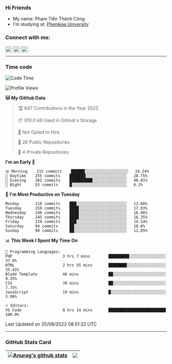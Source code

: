 ### Hi Friends

- My name: Phạm Tiến Thành Công
- I'm studying at: [Phenikaa University]


### Connect with me:
[<img align="left" alt="PhamTienThanhCong | Facebook" width="22px" src="https://upload.wikimedia.org/wikipedia/commons/thumb/1/16/Facebook-icon-1.png/640px-Facebook-icon-1.png" />][facebook]
[<img align="left" alt="PhamTienThanhCong | Zalo" width="22px" src="https://www.anphatpc.com.vn/template/anphat_2020v2/images/icon-zalo.jpg" />][zalo]
[<img align="left" alt="PhamTienThanhCong | LinkedIn" width="22px" src="https://cdn3.iconfinder.com/data/icons/inficons/512/linkedin.png" />][linkedin]

<br />

---

### Time code

<!--START_SECTION:waka-->
![Code Time](http://img.shields.io/badge/Code%20Time-538%20hrs%2058%20mins-blue)

![Profile Views](http://img.shields.io/badge/Profile%20Views-2-blue)

**🐱 My GitHub Data** 

> 🏆 647 Contributions in the Year 2022
 > 
> 📦 910.0 kB Used in GitHub's Storage 
 > 
> 🚫 Not Opted to Hire
 > 
> 📜 26 Public Repositories 
 > 
> 🔑 4 Private Repositories  
 > 
**I'm an Early 🐤** 

```text
🌞 Morning    215 commits    ██████░░░░░░░░░░░░░░░░░░░   24.24% 
🌆 Daytime    255 commits    ███████░░░░░░░░░░░░░░░░░░   28.75% 
🌃 Evening    362 commits    ██████████░░░░░░░░░░░░░░░   40.81% 
🌙 Night      55 commits     █░░░░░░░░░░░░░░░░░░░░░░░░   6.2%

```
📅 **I'm Most Productive on Tuesday** 

```text
Monday       116 commits    ███░░░░░░░░░░░░░░░░░░░░░░   13.08% 
Tuesday      159 commits    ████░░░░░░░░░░░░░░░░░░░░░   17.93% 
Wednesday    146 commits    ████░░░░░░░░░░░░░░░░░░░░░   16.46% 
Thursday     145 commits    ████░░░░░░░░░░░░░░░░░░░░░   16.35% 
Friday       129 commits    ███░░░░░░░░░░░░░░░░░░░░░░   14.54% 
Saturday     94 commits     ██░░░░░░░░░░░░░░░░░░░░░░░   10.6% 
Sunday       98 commits     ██░░░░░░░░░░░░░░░░░░░░░░░   11.05%

```


📊 **This Week I Spent My Time On** 

```text
💬 Programming Languages: 
PHP                      3 hrs 7 mins        █████████░░░░░░░░░░░░░░░░   37.9% 
HTML                     2 hrs 55 mins       ████████░░░░░░░░░░░░░░░░░   35.41% 
Blade Template           46 mins             ██░░░░░░░░░░░░░░░░░░░░░░░   9.35% 
CSS                      38 mins             ██░░░░░░░░░░░░░░░░░░░░░░░   7.75% 
JavaScript               19 mins             █░░░░░░░░░░░░░░░░░░░░░░░░   3.98%

🔥 Editors: 
VS Code                  8 hrs 14 mins       █████████████████████████   100.0%

```


 Last Updated on 25/08/2022 08:51:22 UTC
<!--END_SECTION:waka-->

---

### GitHub Stats Card

| <a href="https://github.com/phamtienthanhcong"><img align="center" src="https://github-readme-stats.vercel.app/api?username=PhamTienThanhCong&show_icons=true&include_all_commits=true&theme=buefy&hide_border=true&theme=ocean_dark" alt="Anurag's github stats" /></a> | <a href="https://github.com/phamtienthanhcong"><img align="center" src="https://github-readme-stats.vercel.app/api/top-langs/?username=PhamTienThanhCong&layout=compact&theme=buefy&hide_border=true&theme=ocean_dark" /></a> |
| ------------- | ------------- |

[Phenikaa University]: https://phenikaa-uni.edu.vn/vi
[facebook]: https://www.facebook.com/phamtienthanhcong
[linkedin]: https://linkedin.com/in/phamtienthanhcong
[zalo]: https://zalo.me/0396396332
[tiktok]: https://www.tiktok.com/@phamtienthanhcong
[web]: https://github.com/PhamTienThanhCong/web_dev
[min project]: https://github.com/PhamTienThanhCong/Project-Of-Web
[c and cpp]: https://github.com/PhamTienThanhCong/Code_C_and_Cpro
[python]: https://github.com/PhamTienThanhCong/Python_beginer
